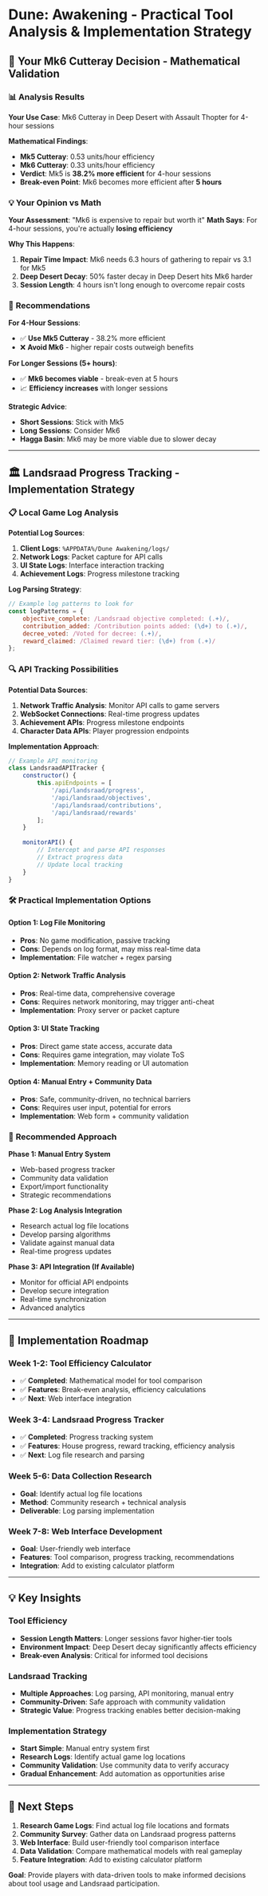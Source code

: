 # Dune: Awakening - Practical Tool Analysis & Implementation Strategy

## 🎯 **Your Mk6 Cutteray Decision - Mathematical Validation**

### 📊 **Analysis Results**

**Your Use Case**: Mk6 Cutteray in Deep Desert with Assault Thopter for 4-hour sessions

**Mathematical Findings**:
- **Mk5 Cutteray**: 0.53 units/hour efficiency
- **Mk6 Cutteray**: 0.33 units/hour efficiency  
- **Verdict**: Mk5 is **38.2% more efficient** for 4-hour sessions
- **Break-even Point**: Mk6 becomes more efficient after **5 hours**

### 💡 **Your Opinion vs Math**

**Your Assessment**: "Mk6 is expensive to repair but worth it"
**Math Says**: For 4-hour sessions, you're actually **losing efficiency**

**Why This Happens**:
1. **Repair Time Impact**: Mk6 needs 6.3 hours of gathering to repair vs 3.1 for Mk5
2. **Deep Desert Decay**: 50% faster decay in Deep Desert hits Mk6 harder
3. **Session Length**: 4 hours isn't long enough to overcome repair costs

### 🎯 **Recommendations**

**For 4-Hour Sessions**:
- ✅ **Use Mk5 Cutteray** - 38.2% more efficient
- ❌ **Avoid Mk6** - higher repair costs outweigh benefits

**For Longer Sessions (5+ hours)**:
- ✅ **Mk6 becomes viable** - break-even at 5 hours
- 📈 **Efficiency increases** with longer sessions

**Strategic Advice**:
- **Short Sessions**: Stick with Mk5
- **Long Sessions**: Consider Mk6
- **Hagga Basin**: Mk6 may be more viable due to slower decay

---

## 🏛️ **Landsraad Progress Tracking - Implementation Strategy**

### 📋 **Local Game Log Analysis**

**Potential Log Sources**:
1. **Client Logs**: `%APPDATA%/Dune Awakening/logs/`
2. **Network Logs**: Packet capture for API calls
3. **UI State Logs**: Interface interaction tracking
4. **Achievement Logs**: Progress milestone tracking

**Log Parsing Strategy**:
```javascript
// Example log patterns to look for
const logPatterns = {
    objective_complete: /Landsraad objective completed: (.+)/,
    contribution_added: /Contribution points added: (\d+) to (.+)/,
    decree_voted: /Voted for decree: (.+)/,
    reward_claimed: /Claimed reward tier: (\d+) from (.+)/
};
```

### 🔍 **API Tracking Possibilities**

**Potential Data Sources**:
1. **Network Traffic Analysis**: Monitor API calls to game servers
2. **WebSocket Connections**: Real-time progress updates
3. **Achievement APIs**: Progress milestone endpoints
4. **Character Data APIs**: Player progression endpoints

**Implementation Approach**:
```javascript
// Example API monitoring
class LandsraadAPITracker {
    constructor() {
        this.apiEndpoints = [
            '/api/landsraad/progress',
            '/api/landsraad/objectives', 
            '/api/landsraad/contributions',
            '/api/landsraad/rewards'
        ];
    }
    
    monitorAPI() {
        // Intercept and parse API responses
        // Extract progress data
        // Update local tracking
    }
}
```

### 🛠️ **Practical Implementation Options**

#### **Option 1: Log File Monitoring**
- **Pros**: No game modification, passive tracking
- **Cons**: Depends on log format, may miss real-time data
- **Implementation**: File watcher + regex parsing

#### **Option 2: Network Traffic Analysis** 
- **Pros**: Real-time data, comprehensive coverage
- **Cons**: Requires network monitoring, may trigger anti-cheat
- **Implementation**: Proxy server or packet capture

#### **Option 3: UI State Tracking**
- **Pros**: Direct game state access, accurate data
- **Cons**: Requires game integration, may violate ToS
- **Implementation**: Memory reading or UI automation

#### **Option 4: Manual Entry + Community Data**
- **Pros**: Safe, community-driven, no technical barriers
- **Cons**: Requires user input, potential for errors
- **Implementation**: Web form + community validation

### 🎯 **Recommended Approach**

**Phase 1: Manual Entry System**
- Web-based progress tracker
- Community data validation
- Export/import functionality
- Strategic recommendations

**Phase 2: Log Analysis Integration**
- Research actual log file locations
- Develop parsing algorithms
- Validate against manual data
- Real-time progress updates

**Phase 3: API Integration (If Available)**
- Monitor for official API endpoints
- Develop secure integration
- Real-time synchronization
- Advanced analytics

---

## 🚀 **Implementation Roadmap**

### **Week 1-2: Tool Efficiency Calculator**
- ✅ **Completed**: Mathematical model for tool comparison
- ✅ **Features**: Break-even analysis, efficiency calculations
- ✅ **Next**: Web interface integration

### **Week 3-4: Landsraad Progress Tracker**
- ✅ **Completed**: Progress tracking system
- ✅ **Features**: House progress, reward tracking, efficiency analysis
- ✅ **Next**: Log file research and parsing

### **Week 5-6: Data Collection Research**
- **Goal**: Identify actual log file locations
- **Method**: Community research + technical analysis
- **Deliverable**: Log parsing implementation

### **Week 7-8: Web Interface Development**
- **Goal**: User-friendly web interface
- **Features**: Tool comparison, progress tracking, recommendations
- **Integration**: Add to existing calculator platform

---

## 💡 **Key Insights**

### **Tool Efficiency**
- **Session Length Matters**: Longer sessions favor higher-tier tools
- **Environment Impact**: Deep Desert decay significantly affects efficiency
- **Break-even Analysis**: Critical for informed tool decisions

### **Landsraad Tracking**
- **Multiple Approaches**: Log parsing, API monitoring, manual entry
- **Community-Driven**: Safe approach with community validation
- **Strategic Value**: Progress tracking enables better decision-making

### **Implementation Strategy**
- **Start Simple**: Manual entry system first
- **Research Logs**: Identify actual game log locations
- **Community Validation**: Use community data to verify accuracy
- **Gradual Enhancement**: Add automation as opportunities arise

---

## 🎯 **Next Steps**

1. **Research Game Logs**: Find actual log file locations and formats
2. **Community Survey**: Gather data on Landsraad progress patterns
3. **Web Interface**: Build user-friendly tool comparison interface
4. **Data Validation**: Compare mathematical models with real gameplay
5. **Feature Integration**: Add to existing calculator platform

**Goal**: Provide players with data-driven tools to make informed decisions about tool usage and Landsraad participation. 